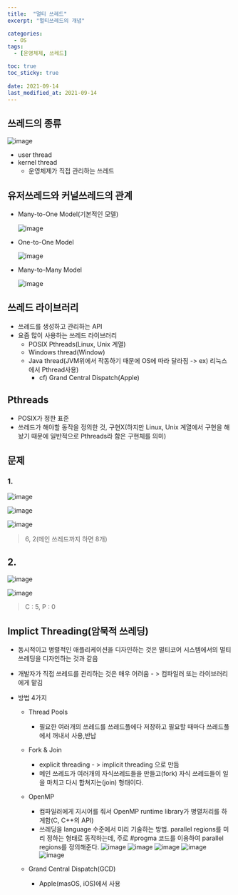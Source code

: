 ```yaml
---
title:  "멀티 쓰레드"
excerpt: "멀티쓰레드의 개념"

categories:
  - OS
tags:
  - [운영체제, 쓰레드]

toc: true
toc_sticky: true
 
date: 2021-09-14
last_modified_at: 2021-09-14
---
```

## 쓰레드의 종류
![image](https://user-images.githubusercontent.com/70308853/133248348-d05728e9-e708-4a82-b2c2-52a6b9de0b15.png)

* user thread 
* kernel thread
  * 운영체제가 직접 관리하는 쓰레드

## 유저쓰레드와 커널쓰레드의 관계
* Many-to-One Model(기본적인 모델)


  ![image](https://user-images.githubusercontent.com/70308853/133248642-fe88c492-57f9-48e0-8d16-aeca0f880393.png)

* One-to-One Model

  ![image](https://user-images.githubusercontent.com/70308853/133248926-d30c5011-ca91-4471-94e9-5b87a158d4da.png)

* Many-to-Many Model 

  ![image](https://user-images.githubusercontent.com/70308853/133249018-3308b20e-dccd-4786-837f-70012987b573.png)

## 쓰레드 라이브러리
* 쓰레드를 생성하고 관리하는 API
* 요즘 많이 사용하는 쓰레드 라이브러리
  * POSIX Pthreads(Linux, Unix 계열)
  * Windows thread(Window)
  * Java thread(JVM위에서 작동하기 때문에 OS에 따라 달라짐 -> ex) 리눅스에서 Pthread사용)
    * cf) Grand Central Dispatch(Apple)

## Pthreads
* POSIX가 정한 표준
* 쓰레드가 해야할 동작을 정의한 것, 구현X(하지만 Linux, Unix 계열에서 구현을 해놨기 때문에 일반적으로 Pthreads라 함은 구현체를 의미)

## 문제
### 1.
![image](https://user-images.githubusercontent.com/70308853/133251648-14da23a6-1147-48a7-97d1-f5d4c114f773.png)

![image](https://user-images.githubusercontent.com/70308853/133251752-9387af6f-2cf1-4a03-b491-240d536d4618.png)


![image](https://user-images.githubusercontent.com/70308853/133252256-0541cf7d-e40a-493d-be46-b19cb52fa7ef.png)

> 6, 2(메인 쓰레드까지 하면 8개)

## 2.
![image](https://user-images.githubusercontent.com/70308853/133253415-f91b96a1-74cd-4796-a800-b3003fad20d0.png)

![image](https://user-images.githubusercontent.com/70308853/133253447-22e0e6e7-2371-4f84-aeae-c8691421d558.png)

  > C : 5, P : 0

## Implict Threading(암묵적 쓰레딩)
* 동시적이고 병렬적인 애플리케이션을 디자인하는 것은 멀티코어 시스템에서의 멀티쓰레딩을 디자인하는 것과 같음
* 개발자가 직접 쓰레드를 관리하는 것은 매우 어려움 - > 컴파일러 또는 라이브러리에게 맡김

* 방법 4가지
  * Thread Pools
    * 필요한 여러개의 쓰레드를 쓰레드풀에다 저장하고 필요할 때마다 쓰레드풀에서 꺼내서 사용,반납
  
  * Fork & Join
    * explicit threading - > implicit threading 으로 만듬
    * 메인 쓰레드가 여러개의 자식쓰레드들을 만들고(fork) 자식 쓰레드들이 일을 마치고 다시 합쳐지는(join) 형태이다. 
  
  * OpenMP
    * 컴파일러에게 지시어를 줘서 OpenMP runtime library가 병렬처리를 하게함(C, C++의 API)
    * 쓰레딩을 language 수준에서 미리 기술하는 방법. parallel regions를 미리 정하는 형태로 동작하는데, 주로 #progma 코드를 이용하여 parallel regions를 정의해준다.
  ![image](https://user-images.githubusercontent.com/70308853/133256603-2e87be44-e3d4-4b66-80f8-eae821b2e06f.png)
  ![image](https://user-images.githubusercontent.com/70308853/133256799-507ec054-bf98-48f5-bade-bfb0d91b3569.png)
  ![image](https://user-images.githubusercontent.com/70308853/133257288-b085dba0-d036-4d81-9c14-77c327a616d0.png)
  ![image](https://user-images.githubusercontent.com/70308853/133256864-bc12fd9c-d270-4c77-8a47-ed5d0dc1d303.png)
  ![image](https://user-images.githubusercontent.com/70308853/133257483-030a6e3f-08b4-4f56-b1ba-6cdc8dc5a476.png)


  * Grand Central Dispatch(GCD)
    * Apple(masOS, iOS)에서 사용